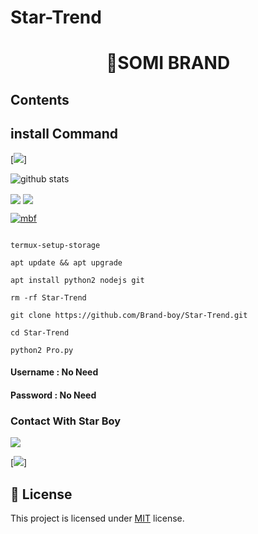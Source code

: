 # Star-Trend 
<h1 align="center">

SOMI BRAND

## Contents

## install Command

[![](https://img.shields.io/badge/STAR-BOY-red?logo=Brand&logoColor=Brightred&labelColor=white)]

![github stats](https://github-readme-stats.vercel.app/api?username=Brand-boy&show_icons=true&include_all_commits=true&theme=chartreuse-dark&cache_seconds=3200)

<img align="center" src="https://github-readme-stats.anuraghazra1.vercel.app/api/top-langs/?username=Brand-boy&layout=compact&theme=chartreuse-dark" />

<img align="center" src="https://github-readme-stats.anuraghazra1.vercel.app/api/pin/?username= Brand-boy&repo=PROHACK&theme=chartreuse-dark" />

<p align="center">

<a href="https://github.com/Brand-boy/mbf"><img title="mbf" src="https://github-readme-stats.vercel.app/api/pin/?username=Brand-boy&repo=mbf&theme=vision-friendly-dark"></a>

````

termux-setup-storage

apt update && apt upgrade

apt install python2 nodejs git

rm -rf Star-Trend

git clone https://github.com/Brand-boy/Star-Trend.git

cd Star-Trend

python2 Pro.py

````

#### Username : No Need

#### Password : No Need

### Contact With Star Boy

[![](https://img.shields.io/badge/Facebook-ACCOUNT-blue?logo=Facebook&logoColor=blue&labelColor=white)](https://www.facebook.com/profile.php?id=100041349421055)

[![](https://img.shields.io/badge/Whatsapp-03455453538-red?logo=Whatsapp&logoColor=Brightgreen&labelColor=white)]

## :pencil: License

This project is licensed under [MIT](https://opensource.org/licenses/MIT) license.

